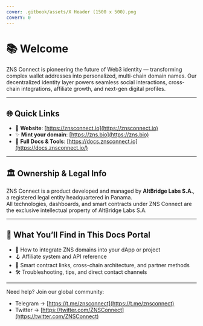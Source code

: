 ```yaml
---
cover: .gitbook/assets/X Header (1500 x 500).png
coverY: 0
---
```


# 📚 Welcome

ZNS Connect is pioneering the future of Web3 identity — transforming complex wallet addresses into personalized, multi-chain domain names. Our decentralized identity layer powers seamless social interactions, cross-chain integrations, affiliate growth, and next-gen digital profiles.

***

## 🌐 Quick Links

* 🔗 **Website**: [https://znsconnect.io](https://znsconnect.io)
* ✨ **Mint your domain**: [https://zns.bio](https://zns.bio)
* 📖 **Full Docs & Tools**: [https://docs.znsconnect.io](https://docs.znsconnect.io/)

***

## 🏛️ Ownership & Legal Info

ZNS Connect is a product developed and managed by **AltBridge Labs S.A.**, a registered legal entity headquartered in Panama.\
All technologies, dashboards, and smart contracts under ZNS Connect are the exclusive intellectual property of AltBridge Labs S.A.

***

## 🚀 What You’ll Find in This Docs Portal

* 🔧 How to integrate ZNS domains into your dApp or project
* 🪝 Affiliate system and API reference
* 🌉 Smart contract links, cross-chain architecture, and partner methods
* 🛠️ Troubleshooting, tips, and direct contact channels

***

Need help? Join our global community:

* Telegram → [https://t.me/znsconnect](https://t.me/znsconnect)
* Twitter → [https://twitter.com/ZNSConnect](https://twitter.com/ZNSConnect)
